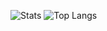 
![Stats](https://github-readme-stats.vercel.app/api?username=ParadoxEXE&show_icons=true&bg_color=360,#ffba00,#a000ff)
![Top Langs](https://github-readme-stats.vercel.app/api/top-langs/?username=anuraghazra&layout=compact&show_icons=true&theme=radical)

